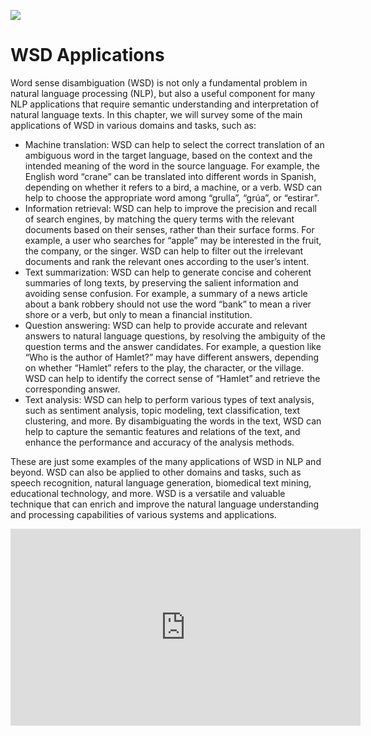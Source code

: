 ![](https://cdn.sketchbubble.com/pub/media/catalog/product/optimized1/b/a/bafa672ff162ecad014476309e9bd315e232c4b5bd5b5eb720e3423d625fc0d5/word-sense-disambiguation-mc-slide3.png)

# WSD Applications

Word sense disambiguation (WSD) is not only a fundamental problem in natural language processing (NLP), but also a useful component for many NLP applications that require semantic understanding and interpretation of natural language texts. In this chapter, we will survey some of the main applications of WSD in various domains and tasks, such as:

- Machine translation: WSD can help to select the correct translation of an ambiguous word in the target language, based on the context and the intended meaning of the word in the source language. For example, the English word “crane” can be translated into different words in Spanish, depending on whether it refers to a bird, a machine, or a verb. WSD can help to choose the appropriate word among “grulla”, “grúa”, or “estirar”.
- Information retrieval: WSD can help to improve the precision and recall of search engines, by matching the query terms with the relevant documents based on their senses, rather than their surface forms. For example, a user who searches for “apple” may be interested in the fruit, the company, or the singer. WSD can help to filter out the irrelevant documents and rank the relevant ones according to the user’s intent.
- Text summarization: WSD can help to generate concise and coherent summaries of long texts, by preserving the salient information and avoiding sense confusion. For example, a summary of a news article about a bank robbery should not use the word “bank” to mean a river shore or a verb, but only to mean a financial institution.
- Question answering: WSD can help to provide accurate and relevant answers to natural language questions, by resolving the ambiguity of the question terms and the answer candidates. For example, a question like “Who is the author of Hamlet?” may have different answers, depending on whether “Hamlet” refers to the play, the character, or the village. WSD can help to identify the correct sense of “Hamlet” and retrieve the corresponding answer.
- Text analysis: WSD can help to perform various types of text analysis, such as sentiment analysis, topic modeling, text classification, text clustering, and more. By disambiguating the words in the text, WSD can help to capture the semantic features and relations of the text, and enhance the performance and accuracy of the analysis methods.

These are just some examples of the many applications of WSD in NLP and beyond. WSD can also be applied to other domains and tasks, such as speech recognition, natural language generation, biomedical text mining, educational technology, and more. WSD is a versatile and valuable technique that can enrich and improve the natural language understanding and processing capabilities of various systems and applications.

<iframe width="560" height="315" src="https://www.youtube.com/embed/m3a19HrzBMc?si=_-tf_cxBItAvD5l3" title="YouTube video player" frameborder="0" allow="accelerometer; autoplay; clipboard-write; encrypted-media; gyroscope; picture-in-picture; web-share" allowfullscreen></iframe>
